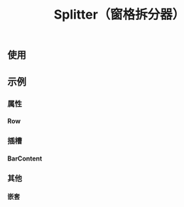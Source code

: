 ﻿---
title: Splitter（窗格拆分器）
desc: 一个简单、触摸式的窗格拆分器 / 大小调节器。
---

## 使用

<masa-example file="Examples.components.splitters.Usage"></masa-example>

## 示例

### 属性

#### Row

<masa-example file="Examples.components.splitters.Row"></masa-example>

### 插槽

#### BarContent

<masa-example file="Examples.components.splitters.BarContent"></masa-example>

### 其他

#### 嵌套

<masa-example file="Examples.components.splitters.Nested"></masa-example>
